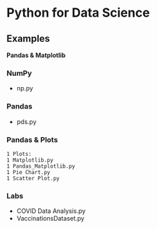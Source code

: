 # Python for Data Science

## Examples

**Pandas & Matplotlib**

### NumPy

- np.py

### Pandas

- pds.py

### Pandas & Plots

    1 Plots:
    1 Matplotlib.py
    1 Pandas_Matplotlib.py
    1 Pie Chart.py
    1 Scatter Plot.py

### Labs

- COVID Data Analysis.py
- VaccinationsDataset.py
